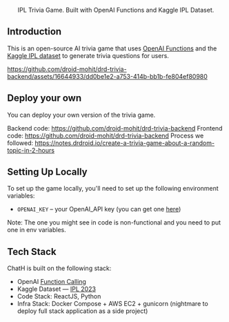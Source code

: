 <p align="center">
  IPL Trivia Game. Built with OpenAI Functions and Kaggle IPL Dataset. 
</p>

## Introduction

This is an open-source AI trivia game that uses [OpenAI Functions](https://platform.openai.com/docs/guides/gpt/function-calling) and the [Kaggle IPL dataset](https://www.kaggle.com/datasets/purnend26/ipl-2023-dataset) to generate trivia questions for users.

https://github.com/droid-mohit/drd-trivia-backend/assets/16644933/dd0be1e2-a753-414b-bb1b-fe804ef80980

## Deploy your own

You can deploy your own version of the trivia game.

Backend code: https://github.com/droid-mohit/drd-trivia-backend
Frontend code: https://github.com/droid-mohit/drd-trivia-backend
Process we followed: https://notes.drdroid.io/create-a-trivia-game-about-a-random-topic-in-2-hours


## Setting Up Locally

To set up the game locally, you'll need to set up the following environment variables:

- `OPENAI_KEY` – your OpenAI_API key (you can get one [here](https://platform.openai.com/account/api-keys))

Note: The one you might see in code is non-functional and you need to put one in env variables.

## Tech Stack

ChatH is built on the following stack:
- OpenAI [Function Calling](https://platform.openai.com/docs/guides/gpt/function-calling)
- Kaggle Dataset — [IPL 2023](https://www.kaggle.com/datasets/purnend26/ipl-2023-dataset)
- Code Stack: ReactJS, Python
- Infra Stack: Docker Compose + AWS EC2 + gunicorn (nightmare to deploy full stack application as a side project)
